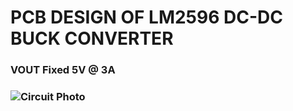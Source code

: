 # PCB DESIGN OF LM2596 DC-DC BUCK CONVERTER

### VOUT Fixed 5V @ 3A

### ![Circuit Photo](https://github.com/MuhammedErkam/PCB-DESIGNS/blob/master/LM2596/CircuitDesign.PNG)

